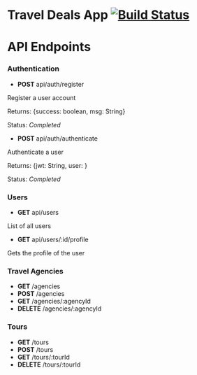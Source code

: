 # Travel Deals App [![Build Status](https://travis-ci.com/alcren/travel-web.svg?token=EtuYzuT6sbxmdz1nQqeR&branch=master)](https://travis-ci.com/alcren/travel-web)

# API Endpoints

### Authentication


* **POST** api/auth/register  

Register a user account  

Returns: {success: boolean, msg: String}

Status: *Completed*


* **POST** api/auth/authenticate

Authenticate a user

Returns: {jwt: String, user: }

Status: *Completed*


### Users


* **GET** api/users

List of all users


* **GET** api/users/:id/profile

Gets the profile of the user



### Travel Agencies
* **GET** /agencies
* **POST** /agencies
* **GET** /agencies/:agencyId
* **DELETE** /agencies/:agencyId


### Tours
* **GET** /tours
* **POST** /tours
* **GET** /tours/:tourId
* **DELETE** /tours/:tourId
